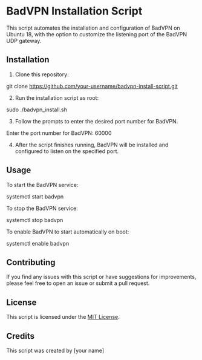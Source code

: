 # BadVPN Installation Script

This script automates the installation and configuration of BadVPN on Ubuntu 18, with the option to customize the listening port of the BadVPN UDP gateway.

## Installation

1. Clone this repository:

git clone https://github.com/your-username/badvpn-install-script.git


2. Run the installation script as root:

sudo ./badvpn_install.sh


3. Follow the prompts to enter the desired port number for BadVPN.

Enter the port number for BadVPN: 60000


4. After the script finishes running, BadVPN will be installed and configured to listen on the specified port.

## Usage

To start the BadVPN service:

systemctl start badvpn


To stop the BadVPN service:

systemctl stop badvpn


To enable BadVPN to start automatically on boot:

systemctl enable badvpn


## Contributing

If you find any issues with this script or have suggestions for improvements, please feel free to open an issue or submit a pull request.

## License

This script is licensed under the [MIT License](LICENSE). 

## Credits

This script was created by [your name]
